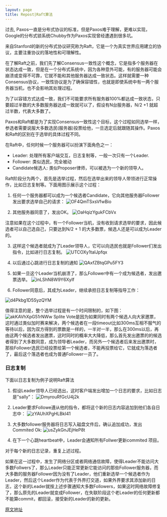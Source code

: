```yaml
---
layout: page
title: Repost|Raft算法
---
```


过去, Paxos一直是分布式协议的标准，但是Paxos难于理解，更难以实现，Google的分布式锁系统Chubby作为Paxos实现曾经遭遇到很多坑。

来自Stanford的新的分布式协议研究称为Raft，它是一个为真实世界应用建立的协议，主要注重协议的落地性和可理解性。

在了解Raft之前，我们先了解Consensus一致性这个概念，它是指多个服务器在状态达成一致，但是在一个分布式系统中，因为各种意外可能，有的服务器可能会崩溃或变得不可靠，它就不能和其他服务器达成一致状态。这样就需要一种Consensus协议，一致性协议是为了确保容错性，也就是即使系统中有一两个服务器当机，也不会影响其处理过程。

为了以容错方式达成一致，我们不可能要求所有服务器100%都达成一致状态，只要超过半数的大多数服务器达成一致就可以了，假设有N台服务器，N/2 +1 就超过半数，代表大多数了。

Paxos和Raft都是为了实现Consensus一致性这个目标，这个过程如同选举一样，参选者需要说服大多数选民(服务器)投票给他，一旦选定后就跟随其操作。Paxos和Raft的区别在于选举的具体过程不同。

在Raft中，任何时候一个服务器可以扮演下面角色之一：

* Leader: 处理所有客户端交互，日志复制等，一般一次只有一个Leader.
* Follower: 类似选民，完全被动
* Candidate候选人: 类似Proposer律师，可以被选为一个新的领导人。

Raft阶段分为两个，首先是选举过程，然后在选举出来的领导人带领进行正常操作，比如日志复制等。下面用图示展示这个过程：

1. 任何一个服务器都可以成为一个候选者Candidate，它向其他服务器Follower发出要求选举自己的请求：
![OF4QmTSxsVfwBio](https://i.loli.net/2020/06/27/OF4QmTSxsVfwBio.jpg)


2. 其他服务器同意了，发出OK。
![OaHqizYgukFCbVx](https://i.loli.net/2020/06/27/OaHqizYgukFCbVx.jpg)

注意如果在这个过程中，有一个Follower当机，没有收到请求选举的要求，因此候选者可以自己选自己，只要达到N/2 + 1 的大多数票，候选人还是可以成为Leader的。

3. 这样这个候选者就成为了Leader领导人，它可以向选民也就是Follower们发出指令，比如进行日志复制。
![UTCOXy1taIJpfqx](https://i.loli.net/2020/06/27/UTCOXy1taIJpfqx.jpg)


4. 以后通过心跳进行日志复制的通知
![QAxfZBtqGPu5FY3](https://i.loli.net/2020/06/27/QAxfZBtqGPu5FY3.jpg)


5. 如果一旦这个Leader当机崩溃了，那么Follower中有一个成为候选者，发出邀票选举。
![inLShN8W9Y6XyIf](https://i.loli.net/2020/06/27/inLShN8W9Y6XyIf.jpg)


6. Follower同意后，其成为Leader，继续承担日志复制等指导工作：

![d4Pkbg1D5SyzQYM](https://i.loli.net/2020/06/27/d4Pkbg1D5SyzQYM.jpg)

 

值得注意的是，整个选举过程是有一个时间限制的，如下图：
![akKAVhXpG51rNWw](https://i.loli.net/2020/06/27/akKAVhXpG51rNWw.jpg)
Splite Vote是因为如果同时有两个候选人向大家邀票，这时通过类似加时赛来解决，两个候选者在一段timeout比如300ms互相不服气的等待以后，因为双方得到的票数是一样的，一半对一半，那么在300ms以后，再由这两个候选者发出邀票，这时同时的概率大大降低，那么首先发出邀票的的候选者得到了大多数同意，成为领导者Leader，而另外一个候选者后来发出邀票时，那些Follower选民已经投票给第一个候选者，不能再投票给它，它就成为落选者了，最后这个落选者也成为普通Follower一员了。

 

### 日志复制
下面以日志复制为例子说明Raft算法
1. 假设Leader领导人已经选出，这时客户端发出增加一个日志的要求，比如日志是"sally"：
![DmyrouRfGcU4j2k](https://i.loli.net/2020/06/27/DmyrouRfGcU4j2k.jpg)


1. Leader要求Followe遵从他的指令，都将这个新的日志内容追加到他们各自日志中：
![zYAUhXPgHLBkI41](https://i.loli.net/2020/06/27/zYAUhXPgHLBkI41.jpg)


3. 大多数follower服务器将日志写入磁盘文件后，确认追加成功，发出Commited Ok:
![usZykGnJEjHeP8t](https://i.loli.net/2020/06/27/usZykGnJEjHeP8t.jpg)


4. 在下一个心跳heartbeat中，Leader会通知所有Follwer更新commited 项目。

对于每个新的日志记录，重复上述过程。

如果在这一过程中，发生了网络分区或者网络通信故障，使得Leader不能访问大多数Follwers了，那么Leader只能正常更新它能访问的那些Follower服务器，而大多数的服务器Follower因为没有了Leader，他们重新选举一个候选者作为Leader，然后这个Leader作为代表于外界打交道，如果外界要求其添加新的日志，这个新的Leader就按上述步骤通知大多数Followers，如果这时网络故障修复了，那么原先的Leader就变成Follower，在失联阶段这个老Leader的任何更新都不能算commit，都回滚，接受新的Leader的新的更新。

[原文地址](https://www.jdon.com/artichect/raft.html)